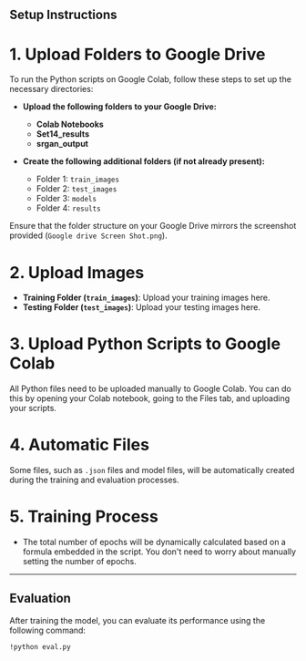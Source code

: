 ## Setup Instructions

# 1. **Upload Folders to Google Drive**
To run the Python scripts on Google Colab, follow these steps to set up the necessary directories:

- **Upload the following folders to your Google Drive:**
  - **Colab Notebooks**
  - **Set14_results**
  - **srgan_output**

- **Create the following additional folders (if not already present):**
  - Folder 1: `train_images`
  - Folder 2: `test_images`
  - Folder 3: `models`
  - Folder 4: `results`

Ensure that the folder structure on your Google Drive mirrors the screenshot provided (`Google drive Screen Shot.png`).

# 2. **Upload Images**
- **Training Folder (`train_images`)**: Upload your training images here.
- **Testing Folder (`test_images`)**: Upload your testing images here.

# 3. **Upload Python Scripts to Google Colab**
All Python files need to be uploaded manually to Google Colab. You can do this by opening your Colab notebook, going to the Files tab, and uploading your scripts.

# 4. **Automatic Files**
Some files, such as `.json` files and model files, will be automatically created during the training and evaluation processes.

# 5. **Training Process**
- The total number of epochs will be dynamically calculated based on a formula embedded in the script. You don't need to worry about manually setting the number of epochs.

---

## Evaluation

After training the model, you can evaluate its performance using the following command:

```bash
!python eval.py
